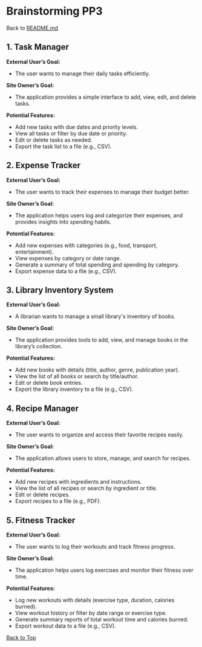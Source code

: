 # Brainstorming PP3

Back to [README.md](README.md)

## 1. **Task Manager**
**External User’s Goal:**
- The user wants to manage their daily tasks efficiently.

**Site Owner’s Goal:**
- The application provides a simple interface to add, view, edit, and delete tasks.

**Potential Features:**
- Add new tasks with due dates and priority levels.
- View all tasks or filter by due date or priority.
- Edit or delete tasks as needed.
- Export the task list to a file (e.g., CSV).

## 2. **Expense Tracker**
**External User’s Goal:**
- The user wants to track their expenses to manage their budget better.

**Site Owner’s Goal:**
- The application helps users log and categorize their expenses, and provides insights into spending habits.

**Potential Features:**
- Add new expenses with categories (e.g., food, transport, entertainment).
- View expenses by category or date range.
- Generate a summary of total spending and spending by category.
- Export expense data to a file (e.g., CSV).

## 3. **Library Inventory System**
**External User’s Goal:**
- A librarian wants to manage a small library's inventory of books.

**Site Owner’s Goal:**
- The application provides tools to add, view, and manage books in the library’s collection.

**Potential Features:**
- Add new books with details (title, author, genre, publication year).
- View the list of all books or search by title/author.
- Edit or delete book entries.
- Export the library inventory to a file (e.g., CSV).

## 4. **Recipe Manager**
**External User’s Goal:**
- The user wants to organize and access their favorite recipes easily.

**Site Owner’s Goal:**
- The application allows users to store, manage, and search for recipes.

**Potential Features:**
- Add new recipes with ingredients and instructions.
- View the list of all recipes or search by ingredient or title.
- Edit or delete recipes.
- Export recipes to a file (e.g., PDF).

## 5. **Fitness Tracker**
**External User’s Goal:**
- The user wants to log their workouts and track fitness progress.

**Site Owner’s Goal:**
- The application helps users log exercises and monitor their fitness over time.

**Potential Features:**
- Log new workouts with details (exercise type, duration, calories burned).
- View workout history or filter by date range or exercise type.
- Generate summary reports of total workout time and calories burned.
- Export workout data to a file (e.g., CSV).

[Back to Top](#brainstorming-pp3)